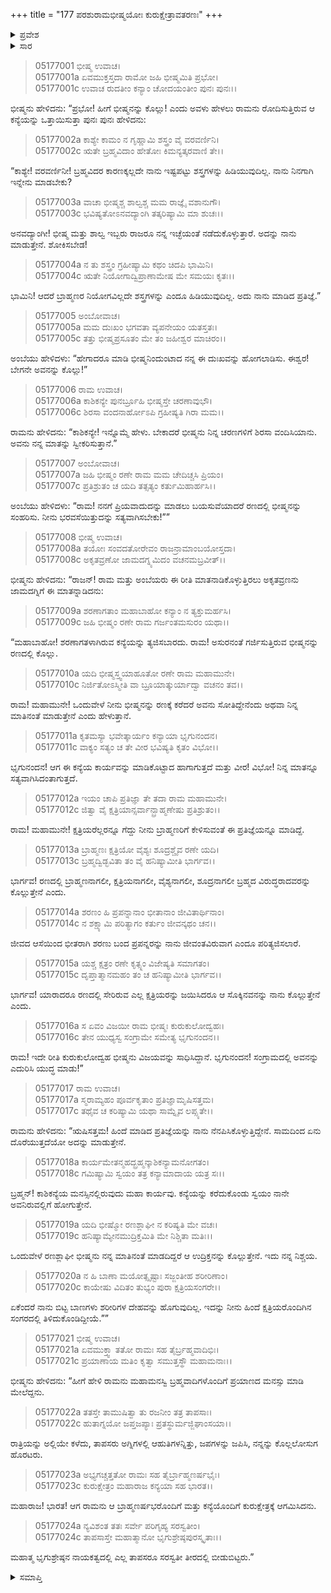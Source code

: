 +++
title = "177 ಪರಶುರಾಮಭೀಷ್ಮಯೋಃ ಕುರುಕ್ಷೇತ್ರಾವತರಣಃ"
+++

<details><summary>ಪ್ರವೇಶ</summary>


।।   ಓಂ ಓಂ ನಮೋ ನಾರಾಯಣಾಯ।।   ಶ್ರೀ ವೇದವ್ಯಾಸಾಯ ನಮಃ ।।

ಶ್ರೀ ಕೃಷ್ಣದ್ವೈಪಾಯನ ವೇದವ್ಯಾಸ ವಿರಚಿತ  

**ಶ್ರೀ ಮಹಾಭಾರತ**

**ಉದ್ಯೋಗ ಪರ್ವ**

**ಅಂಬೋಽಪಾಖ್ಯಾನ ಪರ್ವ**

**ಅಧ್ಯಾಯ 177**

</details>

<details><summary>ಸಾರ</summary>

“ಒಂದುವೇಳೆ ರಣಶ್ಲಾಘೀ ಭೀಷ್ಮನು ನನ್ನ ಮಾತಿನಂತೆ ಮಾಡದಿದ್ದರೆ ಆ ಉದ್ರಿಕ್ತನನ್ನು ಕೊಲ್ಲುತ್ತೇನೆ.” ಎಂದು ಹೇಳಿ ಪರಶುರಾಮನು ಅಂಬೆಯನ್ನೊಡಗೂಡಿ ತನ್ನ ಶಿಷ್ಯರು ಮಿತ್ರರೊಂದಿಗೆ ಕುರುಕ್ಷೇತ್ರದಲ್ಲಿ ಬೀಡು ಬಿಟ್ಟಿದುದು (1-24).


</details>



> 05177001 ಭೀಷ್ಮ ಉವಾಚ।   
05177001a ಏವಮುಕ್ತಸ್ತದಾ ರಾಮೋ ಜಹಿ ಭೀಷ್ಮಮಿತಿ ಪ್ರಭೋ।  
05177001c ಉವಾಚ ರುದತೀಂ ಕನ್ಯಾಂ ಚೋದಯಂತೀಂ ಪುನಃ ಪುನಃ।।

ಭೀಷ್ಮನು ಹೇಳಿದನು: “ಪ್ರಭೋ! ಹೀಗೆ ಭೀಷ್ಮನನ್ನು ಕೊಲ್ಲು! ಎಂದು ಅವಳು ಹೇಳಲು ರಾಮನು ರೋದಿಸುತ್ತಿರುವ ಆ ಕನ್ಯೆಯನ್ನು ಒತ್ತಾಯಿಸುತ್ತಾ ಪುನಃ ಪುನಃ ಹೇಳಿದನು:

> 05177002a ಕಾಶ್ಯೇ ಕಾಮಂ ನ ಗೃಹ್ಣಾಮಿ ಶಸ್ತ್ರಂ ವೈ ವರವರ್ಣಿನಿ।   
05177002c ಋತೇ ಬ್ರಹ್ಮವಿದಾಂ ಹೇತೋಃ ಕಿಮನ್ಯತ್ಕರವಾಣಿ ತೇ।।

“ಕಾಶ್ಯೇ! ವರವರ್ಣಿನೀ! ಬ್ರಹ್ಮವಿದರ ಕಾರಣಕ್ಕಲ್ಲದೇ ನಾನು ಇಷ್ಟಪಟ್ಟು ಶಸ್ತ್ರಗಳನ್ನು ಹಿಡಿಯುವುದಿಲ್ಲ. ನಾನು ನಿನಗಾಗಿ ಇನ್ನೇನು ಮಾಡಬೇಕು?

> 05177003a ವಾಚಾ ಭೀಷ್ಮಶ್ಚ ಶಾಲ್ವಶ್ಚ ಮಮ ರಾಜ್ಞೈ ವಶಾನುಗೌ।  
05177003c ಭವಿಷ್ಯತೋಽನವದ್ಯಾಂಗಿ ತತ್ಕರಿಷ್ಯಾಮಿ ಮಾ ಶುಚಃ।।

ಅನವದ್ಯಾಂಗೀ! ಭೀಷ್ಮ ಮತ್ತು ಶಾಲ್ವ ಇಬ್ಬರು ರಾಜರೂ ನನ್ನ ಇಚ್ಛೆಯಂತೆ ನಡೆದುಕೊಳ್ಳುತ್ತಾರೆ. ಅದನ್ನು ನಾನು ಮಾಡುತ್ತೇನೆ. ಶೋಕಿಸಬೇಡ!

> 05177004a ನ ತು ಶಸ್ತ್ರಂ ಗ್ರಹೀಷ್ಯಾಮಿ ಕಥಂ ಚಿದಪಿ ಭಾಮಿನಿ।  
05177004c ಋತೇ ನಿಯೋಗಾದ್ವಿಪ್ರಾಣಾಮೇಷ ಮೇ ಸಮಯಃ ಕೃತಃ।।

ಭಾಮಿನಿ! ಆದರೆ ಬ್ರಾಹ್ಮಣರ ನಿಯೋಗವಿಲ್ಲದೇ ಶಸ್ತ್ರಗಳನ್ನು ಎಂದೂ ಹಿಡಿಯುವುದಿಲ್ಲ. ಅದು ನಾನು ಮಾಡಿದ ಪ್ರತಿಜ್ಞೆ.”

> 05177005 ಅಂಬೋವಾಚ।  
05177005a ಮಮ ದುಃಖಂ ಭಗವತಾ ವ್ಯಪನೇಯಂ ಯತಸ್ತತಃ।  
05177005c ತತ್ತು ಭೀಷ್ಮಪ್ರಸೂತಂ ಮೇ ತಂ ಜಹೀಶ್ವರ ಮಾಚಿರಂ।।

ಅಂಬೆಯು ಹೇಳಿದಳು: “ಹೇಗಾದರೂ ಮಾಡಿ ಭೀಷ್ಮನಿಂದುಂಟಾದ ನನ್ನ ಈ ದುಃಖವನ್ನು ಹೋಗಲಾಡಿಸು. ಈಶ್ವರ! ಬೇಗನೇ ಅವನನ್ನು ಕೊಲ್ಲು!”

> 05177006 ರಾಮ ಉವಾಚ।  
05177006a ಕಾಶಿಕನ್ಯೇ ಪುನರ್ಬ್ರೂಹಿ ಭೀಷ್ಮಸ್ತೇ ಚರಣಾವುಭೌ।  
05177006c ಶಿರಸಾ ವಂದನಾರ್ಹೋಽಪಿ ಗ್ರಹೀಷ್ಯತಿ ಗಿರಾ ಮಮ।।

ರಾಮನು ಹೇಳಿದನು: “ಕಾಶಿಕನ್ಯೇ! ಇನ್ನೊಮ್ಮೆ ಹೇಳು. ಬೇಕಾದರೆ ಭೀಷ್ಮನು ನಿನ್ನ ಚರಣಗಳಿಗೆ ಶಿರಸಾ ವಂದಿಸಿಯಾನು. ಅವನು ನನ್ನ ಮಾತನ್ನು ಸ್ವೀಕರಿಸುತ್ತಾನೆ.”

> 05177007 ಅಂಬೋವಾಚ।  
05177007a ಜಹಿ ಭೀಷ್ಮಂ ರಣೇ ರಾಮ ಮಮ ಚೇದಿಚ್ಚಸಿ ಪ್ರಿಯಂ।  
05177007c ಪ್ರತಿಶ್ರುತಂ ಚ ಯದಿ ತತ್ಸತ್ಯಂ ಕರ್ತುಮಿಹಾರ್ಹಸಿ।।

ಅಂಬೆಯು ಹೇಳಿದಳು: “ರಾಮ! ನನಗೆ ಪ್ರಿಯವಾದುದನ್ನು ಮಾಡಲು ಬಯಸುವೆಯಾದರೆ ರಣದಲ್ಲಿ ಭೀಷ್ಮನನ್ನು ಸಂಹರಿಸು. ನೀನು ಭರವಸೆಯಿತ್ತುದನ್ನು ಸತ್ಯವಾಗಿಸಬೇಕು!””

> 05177008 ಭೀಷ್ಮ ಉವಾಚ।  
05177008a ತಯೋಃ ಸಂವದತೋರೇವಂ ರಾಜನ್ರಾಮಾಂಬಯೋಸ್ತದಾ।   
05177008c ಅಕೃತವ್ರಣೋ ಜಾಮದಗ್ನ್ಯಮಿದಂ ವಚನಮಬ್ರವೀತ್।।

ಭೀಷ್ಮನು ಹೇಳಿದನು: “ರಾಜನ್! ರಾಮ ಮತ್ತು ಅಂಬೆಯರು ಈ ರೀತಿ ಮಾತನಾಡಿಕೊಳ್ಳುತ್ತಿರಲು ಅಕೃತವ್ರಣನು ಜಾಮದಗ್ನಿಗೆ ಈ ಮಾತನ್ನಾಡಿದನು:

> 05177009a ಶರಣಾಗತಾಂ ಮಹಾಬಾಹೋ ಕನ್ಯಾಂ ನ ತ್ಯಕ್ತುಮರ್ಹಸಿ।  
05177009c ಜಹಿ ಭೀಷ್ಮಂ ರಣೇ ರಾಮ ಗರ್ಜಂತಮಸುರಂ ಯಥಾ।।

“ಮಹಾಬಾಹೋ! ಶರಣಾಗತಳಾಗಿರುವ ಕನ್ಯೆಯನ್ನು ತ್ಯಜಿಸಬಾರದು. ರಾಮ! ಅಸುರನಂತೆ ಗರ್ಜಿಸುತ್ತಿರುವ ಭೀಷ್ಮನನ್ನು ರಣದಲ್ಲಿ ಕೊಲ್ಲು.

> 05177010a ಯದಿ ಭೀಷ್ಮಸ್ತ್ವಯಾಹೂತೋ ರಣೇ ರಾಮ ಮಹಾಮುನೇ।  
05177010c ನಿರ್ಜಿತೋಽಸ್ಮೀತಿ ವಾ ಬ್ರೂಯಾತ್ಕುರ್ಯಾದ್ವಾ ವಚನಂ ತವ।।

ರಾಮ! ಮಹಾಮುನೇ! ಒಂದುವೇಳೆ ನೀನು ಭೀಷ್ಮನನ್ನು ರಣಕ್ಕೆ ಕರೆದರೆ ಅವನು ಸೋತಿದ್ದೇನೆಂದು ಅಥವಾ ನಿನ್ನ ಮಾತಿನಂತೆ ಮಾಡುತ್ತೇನೆ ಎಂದು ಹೇಳುತ್ತಾನೆ.

> 05177011a ಕೃತಮಸ್ಯಾ ಭವೇತ್ಕಾರ್ಯಂ ಕನ್ಯಾಯಾ ಭೃಗುನಂದನ।  
05177011c ವಾಕ್ಯಂ ಸತ್ಯಂ ಚ ತೇ ವೀರ ಭವಿಷ್ಯತಿ ಕೃತಂ ವಿಭೋ।।

ಭೃಗುನಂದನ! ಆಗ ಈ ಕನ್ಯೆಯ ಕಾರ್ಯವನ್ನು ಮಾಡಿಕೊಟ್ಟಾದ ಹಾಗಾಗುತ್ತದೆ ಮತ್ತು ವೀರ! ವಿಭೋ! ನಿನ್ನ ಮಾತನ್ನೂ ಸತ್ಯವಾಗಿಸಿದಂತಾಗುತ್ತದೆ.

> 05177012a ಇಯಂ ಚಾಪಿ ಪ್ರತಿಜ್ಞಾ ತೇ ತದಾ ರಾಮ ಮಹಾಮುನೇ।  
05177012c ಜಿತ್ವಾ ವೈ ಕ್ಷತ್ರಿಯಾನ್ಸರ್ವಾನ್ಬ್ರಾಹ್ಮಣೇಷು ಪ್ರತಿಶ್ರುತಂ।।

ರಾಮ! ಮಹಾಮುನೇ! ಕ್ಷತ್ರಿಯರೆಲ್ಲರನ್ನೂ ಗೆದ್ದು ನೀನು ಬ್ರಾಹ್ಮಣರಿಗೆ ಕೇಳಿಸುವಂತೆ ಈ ಪ್ರತಿಜ್ಞೆಯನ್ನೂ ಮಾಡಿದ್ದೆ.

> 05177013a ಬ್ರಾಹ್ಮಣಃ ಕ್ಷತ್ರಿಯೋ ವೈಶ್ಯಃ ಶೂದ್ರಶ್ಚೈವ ರಣೇ ಯದಿ।  
05177013c ಬ್ರಹ್ಮದ್ವಿಡ್ಭವಿತಾ ತಂ ವೈ ಹನಿಷ್ಯಾಮೀತಿ ಭಾರ್ಗವ।।

ಭಾರ್ಗವ! ರಣದಲ್ಲಿ ಬ್ರಾಹ್ಮಣನಾಗಲೀ, ಕ್ಷತ್ರಿಯನಾಗಲೀ, ವೈಶ್ಯನಾಗಲೀ, ಶೂದ್ರನಾಗಲೀ ಬ್ರಹ್ಮದ ವಿರುದ್ಧರಾದವರನ್ನು ಕೊಲ್ಲುತ್ತೇನೆ ಎಂದು.

> 05177014a ಶರಣಂ ಹಿ ಪ್ರಪನ್ನಾನಾಂ ಭೀತಾನಾಂ ಜೀವಿತಾರ್ಥಿನಾಂ।  
05177014c ನ ಶಕ್ಷ್ಯಾಮಿ ಪರಿತ್ಯಾಗಂ ಕರ್ತುಂ ಜೀವನ್ಕಥಂ ಚನ।।

ಜೀವದ ಆಸೆಯಿಂದ ಭೀತರಾಗಿ ಶರಣು ಬಂದ ಪ್ರಪನ್ನರನ್ನು ನಾನು ಜೀವಂತವಿರುವಾಗ ಎಂದೂ ಪರಿತ್ಯಜಿಸಲಾರೆ.

> 05177015a ಯಶ್ಚ ಕ್ಷತ್ರಂ ರಣೇ ಕೃತ್ಸ್ನಂ ವಿಜೇಷ್ಯತಿ ಸಮಾಗತಂ।  
05177015c ದೃಪ್ತಾತ್ಮಾನಮಹಂ ತಂ ಚ ಹನಿಷ್ಯಾಮೀತಿ ಭಾರ್ಗವ।।

ಭಾರ್ಗವ! ಯಾರಾದರೂ ರಣದಲ್ಲಿ ಸೇರಿರುವ ಎಲ್ಲ ಕ್ಷತ್ರಿಯರನ್ನು ಜಯಿಸಿದರೂ ಆ ಸೊಕ್ಕಿನವನನ್ನು ನಾನು ಕೊಲ್ಲುತ್ತೇನೆ ಎಂದು.

> 05177016a ಸ ಏವಂ ವಿಜಯೀ ರಾಮ ಭೀಷ್ಮಃ ಕುರುಕುಲೋದ್ವಹಃ।   
05177016c ತೇನ ಯುಧ್ಯಸ್ವ ಸಂಗ್ರಾಮೇ ಸಮೇತ್ಯ ಭೃಗುನಂದನ।।

ರಾಮ! ಇದೇ ರೀತಿ ಕುರುಕುಲೋದ್ವಹ ಭೀಷ್ಮನು ವಿಜಯವನ್ನು ಸಾಧಿಸಿದ್ದಾನೆ. ಭೃಗುನಂದನ! ಸಂಗ್ರಾಮದಲ್ಲಿ ಅವನನ್ನು ಎದುರಿಸಿ ಯುದ್ಧ ಮಾಡು!”

> 05177017 ರಾಮ ಉವಾಚ।  
05177017a ಸ್ಮರಾಮ್ಯಹಂ ಪೂರ್ವಕೃತಾಂ ಪ್ರತಿಜ್ಞಾಮೃಷಿಸತ್ತಮ।  
05177017c ತಥೈವ ಚ ಕರಿಷ್ಯಾಮಿ ಯಥಾ ಸಾಮ್ನೈವ ಲಪ್ಸ್ಯತೇ।।

ರಾಮನು ಹೇಳಿದನು: “ಋಷಿಸತ್ತಮ! ಹಿಂದೆ ಮಾಡಿದ ಪ್ರತಿಜ್ಞೆಯನ್ನು ನಾನು ನೆನಪಿಸಿಕೊಳ್ಳುತ್ತಿದ್ದೇನೆ. ಸಾಮದಿಂದ ಏನು ದೊರೆಯುತ್ತದೆಯೋ ಅದನ್ನು ಮಾಡುತ್ತೇನೆ.

> 05177018a ಕಾರ್ಯಮೇತನ್ಮಹದ್ಬ್ರಹ್ಮನ್ಕಾಶಿಕನ್ಯಾಮನೋಗತಂ।   
05177018c ಗಮಿಷ್ಯಾಮಿ ಸ್ವಯಂ ತತ್ರ ಕನ್ಯಾಮಾದಾಯ ಯತ್ರ ಸಃ।।

ಬ್ರಹ್ಮನ್! ಕಾಶಿಕನ್ಯೆಯ ಮನಸ್ಸಿನಲ್ಲಿರುವುದು ಮಹಾ ಕಾರ್ಯವು. ಕನ್ಯೆಯನ್ನು ಕರೆದುಕೊಂಡು ಸ್ವಯಂ ನಾನೇ ಅವನಿರುವಲ್ಲಿಗೆ ಹೋಗುತ್ತೇನೆ.

> 05177019a ಯದಿ ಭೀಷ್ಮೋ ರಣಶ್ಲಾಘೀ ನ ಕರಿಷ್ಯತಿ ಮೇ ವಚಃ।  
05177019c ಹನಿಷ್ಯಾಮ್ಯೇನಮುದ್ರಿಕ್ತಮಿತಿ ಮೇ ನಿಶ್ಚಿತಾ ಮತಿಃ।।

ಒಂದುವೇಳೆ ರಣಶ್ಲಾಘೀ ಭೀಷ್ಮನು ನನ್ನ ಮಾತಿನಂತೆ ಮಾಡದಿದ್ದರೆ ಆ ಉದ್ರಿಕ್ತನನ್ನು ಕೊಲ್ಲುತ್ತೇನೆ. ಇದು ನನ್ನ ನಿಶ್ಚಯ.

> 05177020a ನ ಹಿ ಬಾಣಾ ಮಯೋತ್ಸೃಷ್ಟಾಃ ಸಜ್ಜಂತೀಹ ಶರೀರಿಣಾಂ।  
05177020c ಕಾಯೇಷು ವಿದಿತಂ ತುಭ್ಯಂ ಪುರಾ ಕ್ಷತ್ರಿಯಸಂಗರೇ।।

ಏಕೆಂದರೆ ನಾನು ಬಿಟ್ಟ ಬಾಣಗಳು ಶರೀರಿಗಳ ದೇಹವನ್ನು ಹೊಗುವುದಿಲ್ಲ. ಇದನ್ನು ನೀನು ಹಿಂದೆ ಕ್ಷತ್ರಿಯರೊಂದಿಗಿನ ಸಂಗರದಲ್ಲಿ ತಿಳಿದುಕೊಂಡಿದ್ದೀಯೆ.””

> 05177021 ಭೀಷ್ಮ ಉವಾಚ।  
05177021a ಏವಮುಕ್ತ್ವಾ ತತೋ ರಾಮಃ ಸಹ ತೈರ್ಬ್ರಹ್ಮವಾದಿಭಿಃ।  
05177021c ಪ್ರಯಾಣಾಯ ಮತಿಂ ಕೃತ್ವಾ ಸಮುತ್ತಸ್ಥೌ ಮಹಾಮನಾಃ।।

ಭೀಷ್ಮನು ಹೇಳಿದನು: “ಹೀಗೆ ಹೇಳಿ ರಾಮನು ಮಹಾಮನಸ್ವಿ ಬ್ರಹ್ಮವಾದಿಗಳೊಂದಿಗೆ ಪ್ರಯಾಣದ ಮನಸ್ಸು ಮಾಡಿ ಮೇಲೆದ್ದನು.

> 05177022a ತತಸ್ತೇ ತಾಮುಷಿತ್ವಾ ತು ರಜನೀಂ ತತ್ರ ತಾಪಸಾಃ।  
05177022c ಹುತಾಗ್ನಯೋ ಜಪ್ತಜಪ್ಯಾಃ ಪ್ರತಸ್ಥುರ್ಮಜ್ಜಿಘಾಂಸಯಾ।।

ರಾತ್ರಿಯನ್ನು ಅಲ್ಲಿಯೇ ಕಳೆದು, ತಾಪಸರು ಅಗ್ನಿಗಳಲ್ಲಿ ಆಹುತಿಗಳನ್ನಿತ್ತು, ಜಪಗಳನ್ನು ಜಪಿಸಿ, ನನ್ನನ್ನು ಕೊಲ್ಲಲೋಸುಗ ಹೊರಟರು.

> 05177023a ಅಭ್ಯಗಚ್ಚತ್ತತೋ ರಾಮಃ ಸಹ ತೈರ್ಬ್ರಾಹ್ಮಣರ್ಷಭೈಃ।   
05177023c ಕುರುಕ್ಷೇತ್ರಂ ಮಹಾರಾಜ ಕನ್ಯಯಾ ಸಹ ಭಾರತ।।

ಮಹಾರಾಜ! ಭಾರತ! ಆಗ ರಾಮನು ಆ ಬ್ರಾಹ್ಮಣರ್ಷಭರೊಂದಿಗೆ ಮತ್ತು ಕನ್ಯೆಯೊಂದಿಗೆ ಕುರುಕ್ಷೇತ್ರಕ್ಕೆ ಆಗಮಿಸಿದನು.

> 05177024a ನ್ಯವಿಶಂತ ತತಃ ಸರ್ವೇ ಪರಿಗೃಹ್ಯ ಸರಸ್ವತೀಂ।  
05177024c ತಾಪಸಾಸ್ತೇ ಮಹಾತ್ಮಾನೋ ಭೃಗುಶ್ರೇಷ್ಠಪುರಸ್ಕೃತಾಃ।।

ಮಹಾತ್ಮ ಭೃಗುಶ್ರೇಷ್ಠನ ನಾಯಕತ್ವದಲ್ಲಿ ಎಲ್ಲ ತಾಪಸರೂ ಸರಸ್ವತೀ ತೀರದಲ್ಲಿ ಬೀಡುಬಿಟ್ಟರು.”


<details><summary>ಸಮಾಪ್ತಿ</summary>


ಇತಿ ಶ್ರೀ ಮಹಾಭಾರತೇ ಉದ್ಯೋಗ ಪರ್ವಣಿ ಅಂಬೋಽಪಾಖ್ಯಾನ ಪರ್ವಣಿ ಪರಶುರಾಮಭೀಷ್ಮಯೋಃ ಕುರುಕ್ಷೇತ್ರಾವತರಣೇ ಸಪ್ತಸಪ್ತತ್ಯಧಿಕಶತತಮೋಽಧ್ಯಾಯಃ।  
ಇದು ಶ್ರೀ ಮಹಾಭಾರತದಲ್ಲಿ ಉದ್ಯೋಗ ಪರ್ವದಲ್ಲಿ ಅಂಬೋಽಪಾಖ್ಯಾನ ಪರ್ವದಲ್ಲಿ ಪರಶುರಾಮಭೀಷ್ಮರ ಕುರುಕ್ಷೇತ್ರಾವತರಣದಲ್ಲಿ ನೂರಾಎಪ್ಪತ್ತೇಳನೆಯ ಅಧ್ಯಾಯವು.


</details>
